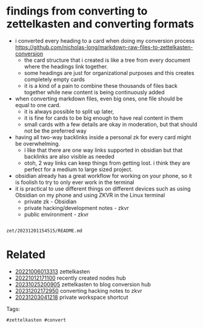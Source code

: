 # findings from converting to zettelkasten and converting formats

- i converted every heading to a card when doing my conversion process <https://github.com/nicholas-long/markdown-raw-files-to-zettelkasten-conversion>
  - the card structure that i created is like a tree from every document where the headings link together.
  - some headings are just for organizational purposes and this creates completely empty cards
  - it is a kind of a pain to combine these thousands of files back together while new content is being continuously added
- when converting markdown files, even big ones, one file should be equal to one card.
  - it is always possible to split up later,
  - it is fine for cards to be big enough to have real content in them
  - small cards with a few details are okay in moderation, but that should not be the preferred way
- having all two-way backlinks inside a personal zk for every card might be overwhelming.
  - i like that there are one way links supported in obsidian but that backlinks are also visible as needed
  - otoh, 2 way links can keep things from getting lost. i think they are perfect for a medium to large sized project.
- obsidian already has a great workflow for working on your phone, so it is foolish to try to only ever work in the terminal
- it is practical to use different things on different devices such as using Obsidian on my phone and using ZKVR in the Linux terminal
  - private zk - Obsidian
  - private hacking/development notes - zkvr
  - public environment - zkvr

```
```

` zet/20231201154515/README.md `

# Related

- [20221006013313](/zet/20221006013313/README.md) zettelkasten
- [20221012171100](/zet/20221012171100/README.md) recently created nodes hub
- [20231025200905](/zet/20231025200905/README.md) zettelkasten to blog conversion hub
- [20231202172950](/zet/20231202172950/README.md) converting hacking notes to zkvr
- [20231203041218](/zet/20231203041218/README.md) private workspace shortcut

Tags:

    #zettelkasten #convert
